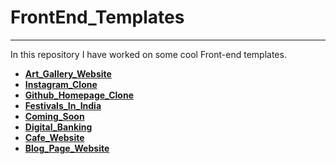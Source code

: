 # **FrontEnd_Templates**

___________________________


In this repository I have worked on some cool Front-end templates.


 - **[Art_Gallery_Website](https://ashket980.github.io/FrontEnd_Templates/Art_Gallery_Website/index.html)**
 - **[Instagram_Clone](https://ashket980.github.io/FrontEnd_Templates/Instagram_Clone/index.html)**
 - **[Github_Homepage_Clone](https://ashket980.github.io/FrontEnd_Templates/Github_Homepage_Clone/index.html)**
 - **[Festivals_In_India](https://ashket980.github.io/FrontEnd_Templates/Festivals_In_India/index.html)**
 - **[Coming_Soon](https://ashket980.github.io/FrontEnd_Templates/Coming_Soon/index.html)**
 - **[Digital_Banking](https://ashket980.github.io/FrontEnd_Templates/Digital_Banking/index.html)**
 - **[Cafe_Website](https://ashket980.github.io/FrontEnd_Templates/Cafe_Website/index.html)**
 - **[Blog_Page_Website](https://ashket980.github.io/FrontEnd_Templates/Blog_Page_Website/index.html)**
